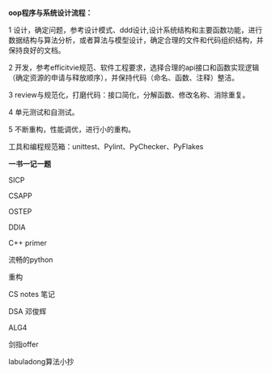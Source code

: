 
**oop程序与系统设计流程：**

1  设计，确定问题，参考设计模式、ddd设计,设计系统结构和主要函数功能，进行数据结构与算法分析，或者算法与模型设计，确定合理的文件和代码组织结构，并保持良好的文档。

2  开发，参考efficitvie规范、软件工程要求，选择合理的api接口和函数实现逻辑（确定资源的申请与释放顺序），并保持代码（命名、函数、注释）整洁。

3  review与规范化，打磨代码：接口简化，分解函数、修改名称、消除重复。

4  单元测试和自测试。

5  不断重构，性能调优，进行小的重构。

工具和编程规范箱：unittest、Pylint、PyChecker、PyFlakes

**一书一记一题**

SICP

CSAPP

OSTEP

DDIA

C++ primer

流畅的python 

重构

CS notes 笔记

DSA 邓俊辉 

ALG4

剑指offer

labuladong算法小抄






